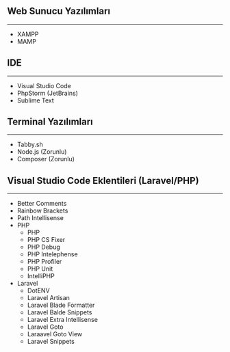 ## Web Sunucu Yazılımları
---
- XAMPP
- MAMP

## IDE
---
- Visual Studio Code
- PhpStorm (JetBrains)
- Sublime Text

## Terminal Yazılımları
---
- Tabby.sh
- Node.js (Zorunlu)
- Composer (Zorunlu)

## Visual Studio Code Eklentileri (Laravel/PHP)
---
- Better Comments
- Rainbow Brackets
- Path Intellisense 
- PHP
    - PHP
    - PHP CS Fixer
    - PHP Debug
    - PHP Intelephense
    - PHP Profiler
    - PHP Unit
    - IntelliPHP
- Laravel
    - DotENV
    - Laravel Artisan
    - Laravel Blade Formatter
    - Laravel Balde Snippets
    - Laravel Extra Intellisense
    - Laravel Goto
    - Laraavel Goto View
    - Laravel Snippets